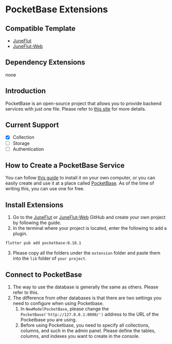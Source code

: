# PocketBase Extensions

## Compatible Template
- [JuneFlut](https://github.com/melodysdreamj/JuneFlut)
- [JuneFlut-Web](https://github.com/melodysdreamj/JuneFlut-Web)

## Dependency Extensions
none

## Introduction
PocketBase is an open-source project that allows you to provide backend services with just one file. Please refer to [this site](https://pocketbase.io/) for more details.

## Current Support
- [x] Collection
- [ ] Storage
- [ ] Authentication

## How to Create a PocketBase Service
You can follow [this guide](https://pocketbase.io/docs/) to install it on your own computer, or you can easily create and use it at a place called [PocketBase](https://app.pockethost.io/). As of the time of writing this, you can use one for free.

## Install Extensions
1. Go to the [JuneFlut](https://github.com/melodysdreamj/JuneFlut) or [JuneFlut-Web](https://github.com/melodysdreamj/JuneFlut-Web) GitHub and create your own project by following the guide.
2. In the terminal where your project is located, enter the following to add a plugin.
```bash
flutter pub add pocketbase:0.18.1
```
3. Please copy all the folders under the `extension` folder and paste them into the `lib` folder of `your project`.

## Connect to PocketBase
1. The way to use the database is generally the same as others. Please refer to this.
2. The difference from other databases is that there are two settings you need to configure when using Pocketbase.
   1. In `NewModelPocketBase`, please change the `PocketBase('http://127.0.0.1:8090/')` address to the URL of the Pocketbase you are using.
   2. Before using Pocketbase, you need to specify all collections, columns, and such in the admin panel. Please define the tables, columns, and indexes you want to create in the console.


































